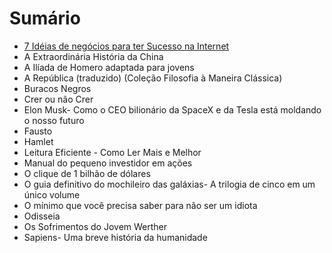 # Sumário

- [7 Idéias de negócios para ter Sucesso na Internet](books/7%20Idéias%20de%20negócios%20para%20ter%20Sucesso%20na%20Internet)
- A Extraordinária História da China
- A Ilíada de Homero adaptada para jovens
- A República (traduzido) (Coleção Filosofia à Maneira Clássica)
- Buracos Negros
- Crer ou não Crer
- Elon Musk- Como o CEO bilionário da SpaceX e da Tesla está moldando o nosso futuro
- Fausto
- Hamlet
- Leitura Eficiente - Como Ler Mais e Melhor
- Manual do pequeno investidor em ações
- O clique de 1 bilhão de dólares
- O guia definitivo do mochileiro das galáxias- A trilogia de cinco em um único volume
- O mínimo que você precisa saber para não ser um idiota
- Odisseia
- Os Sofrimentos do Jovem Werther
- Sapiens- Uma breve história da humanidade